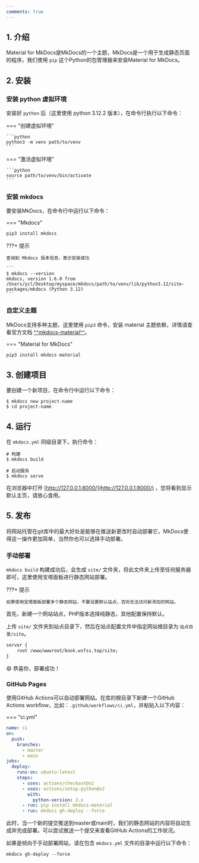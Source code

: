 ```yaml
---
comments: true
---
```


## 1. 介绍

Material for MkDocs是MkDocs的一个主题，MkDocs是一个用于生成静态页面的程序。我们使用 `pip` 这个Python的包管理器来安装Material for MkDocs。

## 2. 安装

### 安装 python 虚拟环境

安装好 `python` 后（这里使用 python 3.12.2 版本），在命令行执行以下命令：

=== "创建虚拟环境"

    ```python
    python3 -m venv path/to/venv
    ```

=== "激活虚拟环境"

    ```python
    source path/to/venv/bin/activate
    ```

### 安装 mkdocs

要安装MkDocs，在命令行中运行以下命令：

=== "Mkdocs"

```python
pip3 install mkdocs
```

???+ 提示

    查询到 Mkdocs 版本信息，表示安装成功

    ```
    $ mkdocs --version
    mkdocs, version 1.6.0 from /Users/ycl/Desktop/myspace/mkdocs/path/to/venv/lib/python3.12/site-packages/mkdocs (Python 3.12)
    ```

### 自定义主题

MkDocs支持多种主题，这里使用 `pip3` 命令，安装 material 主题依赖，详情请查看官方文档 [^^mkdocs-material^^](https://squidfunk.github.io/mkdocs-material/)。

=== "Material for MkDocs"

```python
pip3 install mkdocs-material
```

## 3. 创建项目

要创建一个新项目，在命令行中运行以下命令：

```
$ mkdocs new project-name
$ cd project-name
```

## 4. 运行

在 `mkdocs.yml` 同级目录下，执行命令：

```
# 构建
$ mkdocs build

# 启动服务
$ mkdocs serve
```

在浏览器中打开 [http://127.0.0.1:8000/](http://127.0.0.1:8000/) ，您将看到显示默认主页，请放心食用。

## 5. 发布

将网站托管在git库中的最大好处是能够在推送新更改时自动部署它，MkDocs使得这一操作更加简单，当然你也可以选择手动部署。

### 手动部署

`mkdocs build` 构建成功后，会生成 `site/` 文件夹，将此文件夹上传至任何服务器即可，这里使用宝塔面板进行静态网站部署。

???+ 提示

    如果使用宝塔面板部署多个静态网站，不要设置默认站点，否则无法访问新添加的网站。

首先，新建一个网站站点，PHP版本选择纯静态，其他配置保持默认。

上传 `site/` 文件夹到站点目录下，然后在站点配置文件中指定网站根目录为 `站点目录/site`。

```xml
server {
    root /www/wwwroot/book.wsfss.top/site;
}
```

:smile: 恭喜你，部署成功！

### GitHub Pages

使用GitHub Actions可以自动部署网站。在库的根目录下新建一个GitHub Actions workflow，比如：`.github/workflows/ci.yml`，并粘贴入以下内容：

=== "ci.yml"

```yaml
name: ci
on:
  push:
    branches:
      - master
      - main
jobs:
  deploy:
    runs-on: ubuntu-latest
    steps:
      - uses: actions/checkout@v2
      - uses: actions/setup-python@v2
        with:
          python-version: 3.x
      - run: pip install mkdocs-material
      - run: mkdocs gh-deploy --force
```

此时，当一个新的提交推送到master或main时，我们的静态网站的内容将自动生成并完成部署。可以尝试推送一个提交来查看GitHub Actions的工作状况。

如果是倾向于手动部署网站，请在包含 `mkdocs.yml` 文件的目录中运行以下命令：

```
mkdocs gh-deploy --force
```


